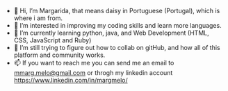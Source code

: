 - 👋 Hi, I’m Margarida, that means daisy in Portuguese (Portugal), which is where i am from.
- 👀 I’m interested in improving my coding skills and learn more languages.
- 🌱 I’m currently learning python, java, and Web Development (HTML, CSS, JavaScript and Ruby)
- 💞️ I’m still trying to figure out how to collab on gitHub, and how all of this platform and community works.
- 📫 If you want to reach me you can send me an email to mmarg.melo@gmail.com or throgh my linkedin account https://www.linkedin.com/in/margmelo/

<!---
1181092/1181092 is a ✨ special ✨ repository because its `README.md` (this file) appears on your GitHub profile.
You can click the Preview link to take a look at your changes.
--->
